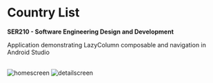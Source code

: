 # Country List

**SER210 - Software Engineering Design and Development**

 Application demonstrating LazyColumn composable and navigation in Android Studio<br><br>

![homescreen](https://github.com/user-attachments/assets/298fcc6e-11fc-4ca6-bf45-ea82aa209651)
![detailscreen](https://github.com/user-attachments/assets/b9f0173b-7285-499d-9230-783a1e2a8d8d)
